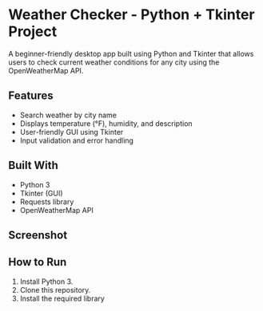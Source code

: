 
# Weather Checker - Python + Tkinter Project

A beginner-friendly desktop app built using Python and Tkinter that allows users to check current weather conditions for any city using the OpenWeatherMap API.

##  Features

- Search weather by city name
- Displays temperature (°F), humidity, and description
- User-friendly GUI using Tkinter
- Input validation and error handling

## Built With

- Python 3
- Tkinter (GUI)
- Requests library
- OpenWeatherMap API

## Screenshot



## How to Run

1. Install Python 3.
2. Clone this repository.
3. Install the required library
